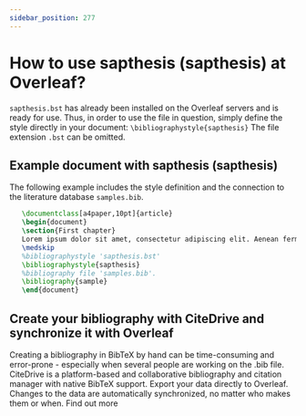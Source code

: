 ```yaml
---
sidebar_position: 277
---
```


# How to use sapthesis (sapthesis) at Overleaf?
`sapthesis.bst` has already been installed on the Overleaf servers and is ready for use. Thus, in order to use the file in question, simply define the style directly in your document: `\bibliographystyle{sapthesis}` The file extension `.bst` can be omitted.

## Example document with sapthesis (sapthesis)
The following example includes the style definition and the connection to the literature database `samples.bib`.
```tex
   \documentclass[a4paper,10pt]{article}
   \begin{document}
   \section{First chapter}
   Lorem ipsum dolor sit amet, consectetur adipiscing elit. Aenean fermentum justo massa, ut maximus mauris sodales et. Aenean vel elit a erat rhoncus pharetra.
   \medskip
   %bibliographystyle 'sapthesis.bst'
   \bibliographystyle{sapthesis}
   %bibliography file 'samples.bib'.
   \bibliography{sample}
   \end{document}
```

## Create your bibliography with CiteDrive and synchronize it with Overleaf
Creating a bibliography in BibTeX by hand can be time-consuming and error-prone - especially when several people are working on the .bib file. CiteDrive is a platform-based and collaborative bibliography and citation manager with native BibTeX support. Export your data directly to Overleaf. Changes to the data are automatically synchronized, no matter who makes them or when. Find out more